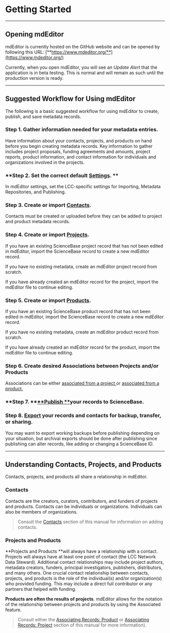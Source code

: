 # Getting Started

---

## Opening mdEditor

mdEditor is currently hosted on the GitHub website and can be opened by following this URL: [**https://www.mdeditor.org/**](https://www.mdeditor.org/)

Currently, when you open mdEditor, you will see an _Update Alert_ that the application is in beta testing. This is normal and will remain as such until the production version is ready.

---

## Suggested Workflow for Using mdEditor

The following is a basic suggested workflow for using mdEditor to create, publish, and save metadata records.

### **Step 1. Gather information needed for your metadata entries.**

Have information about your contacts, projects, and products on hand before you begin creating metadata records. Key information to gather includes project proposals, funding agreements and amounts, project reports, product information, and contact information for individuals and organizations involved in the projects.

### **Step 2. Set the correct default **[**Settings**](/settings.md).** **

In mdEditor settings, set the LCC-specific settings for Importing, Metadata Repositories, and Publishing.

### **Step 3. Create or import **[**Contacts**](/contacts.md)**.**

Contacts must be created or uploaded before they can be added to project and product metadata records.

### **Step 4. Create or import **[**Projects**](/project-entry-guidance.md)**.**

If you have an existing ScienceBase project record that has not been edited in mdEditor, import the ScienceBase record to create a new mdEditor record.

If you have no existing metadata, create an mdEditor project record from scratch.

If you have already created an mdEditor record for the project, import the mdEditor file to continue editing.

### **Step 5. Create or import **[**Products**](/product-entry-guidance.md)**.**

If you have an existing ScienceBase product record that has not been edited in mdEditor, import the ScienceBase record to create a new mdEditor record.

If you have no existing metadata, create an mdEditor product record from scratch.

If you have already created an mdEditor record for the product, import the mdEditor file to continue editing.

### **Step 6. Create desired Associations between Projects and/or Products**

Associations can be either [associated from a project ](/record/main/associating-records.md)or [associated from a product.](/product-entry-guidance/associating-records-products.md)

### **Step 7. **[**Publish **](/publish.md)**your records to ScienceBase.**

### **Step 8. **[**Export**](/data-management.md)** your records and contacts for backup, transfer, or sharing.**

You may want to export working backups before publishing depending on your situation, but archival exports should be done after publishing since publishing can alter records, like adding or changing a ScienceBase ID.

---

## Understanding Contacts, Projects, and Products

Contacts, projects, and products all share a relationship in mdEditor.

### **Contacts** 

Contacts are the creators, curators, contributors, and funders of projects and products. Contacts can be individuals or organizations. Individuals can also be members of organizations.

> Consult the [Contacts](/contacts.md) section of this manual for information on adding contacts.

### Projects and Products

**Projects and Products **will always have a relationship with a contact. Projects will always have at least one point of contact \(the LCC Network Data Steward\). Additional contact relationships may include project authors, metadata creators, funders, principal investigators, publishers, distributors, and many others. One crucial contact relationship between contacts, projects, and products is the role of the individual\(s\) and/or organization\(s\) who provided funding. This may include a direct full contributor or any partners that helped with funding.

**Products are often the results of projects**. mdEditor allows for the notation of the relationship between projects and products by using the Associated feature.

> Consult either the [Associating Records: Product](/product-entry-guidance/associating-records-products.md) or [Associating Records: Project](/record/main/associating-records.md) section of this manual for more information\).



